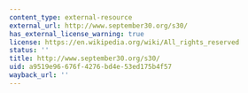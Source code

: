 ```yaml
---
content_type: external-resource
external_url: http://www.september30.org/s30/
has_external_license_warning: true
license: https://en.wikipedia.org/wiki/All_rights_reserved
status: ''
title: http://www.september30.org/s30/
uid: a9519e96-676f-4276-bd4e-53ed175b4f57
wayback_url: ''
---
```

